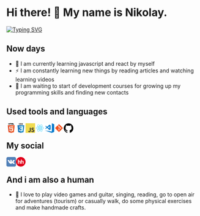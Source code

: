 # Hi there! 👋 My name is Nikolay.

[![Typing SVG](https://readme-typing-svg.herokuapp.com?color=%2336BCF7&lines=I+want+to+be+a+frontend+developer)](https://git.io/typing-svg)

## Now days

- 🌱 I am currently learning javascript and react by myself
- ⚡ I am constantly learning new things by reading articles and watching learning videos
- 💪 I am waiting to start of development courses for growing up my programming skills and finding new contacts

## Used tools and languages

<img align="left" alt="HTML5" width="25px" src="https://github.com/ZerruKun/ZerruKun/blob/main/images/icons/html5.png"/>
<img align="left" alt="СSS3" width="25px" src="https://github.com/ZerruKun/ZerruKun/blob/main/images/icons/css3.png"/>
<img align="left" alt="JS" width="25px" src="https://github.com/ZerruKun/ZerruKun/blob/main/images/icons/javascript.png"/>
<img align="left" alt="JS" width="25px" src="https://github.com/ZerruKun/ZerruKun/blob/main/images/icons/react.png"/>
<img align="left" alt="JS" width="25px" src="https://github.com/ZerruKun/ZerruKun/blob/main/images/icons/vs-code.png"/>
<img align="left" alt="JS" width="25px" src="https://github.com/ZerruKun/ZerruKun/blob/main/images/icons/git.png"/>
<img align="left" alt="JS" width="25px" src="https://github.com/ZerruKun/ZerruKun/blob/main/images/icons/github.png"/>
</br>

## My social

[<img align="left" alt="VK" width="25px" src="https://github.com/ZerruKun/ZerruKun/blob/main/images/icons/vk.svg"/>][vk]
[<img align="left" alt="VK" width="25px" src="https://github.com/ZerruKun/ZerruKun/blob/main/images/icons/hh.png"/>][hh]
</br>

## And i am also a human

- 🎉 I love to play video games and guitar, singing, reading, go to open air for adventures (tourism) or casually walk, do some physical exercises and make handmade crafts.




[vk]: https://vk.com/zellkun
[hh]: https://obninsk.hh.ru/resume/63989cf1ff0afd55320039ed1f554a3961384e

<!--
💪🎉🥅⚡🤹🏽🔭🌱👯🤔💬📫😄⚡✨
-->
